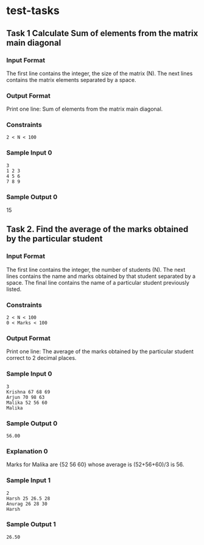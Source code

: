 # test-tasks

## Task 1 Calculate Sum of elements from the matrix main diagonal

### Input Format

The first line contains the integer, the size of the matrix (N). The next lines contains the matrix elements separated by a space.

### Output Format

Print one line: Sum of elements from the matrix main diagonal.

### Constraints

`2 < N < 100`

### Sample Input 0

``` 
3
1 2 3
4 5 6
7 8 9
```

### Sample Output 0

15


## Task 2. Find the average of the marks obtained by the particular student

### Input Format

The first line contains the integer, the number of students (N). The next lines contains the name and marks obtained by that student separated by a space. The final line contains the name of a particular student previously listed.

### Constraints

```
2 < N < 100
0 < Marks < 100
```

### Output Format

Print one line: The average of the marks obtained by the particular student correct to 2 decimal places.

### Sample Input 0

```
3
Krishna 67 68 69
Arjun 70 98 63
Malika 52 56 60
Malika
```

### Sample Output 0

`56.00`

### Explanation 0

Marks for Malika are {52 56 60} whose average is (52+56+60)/3 is 56.

### Sample Input 1

```
2
Harsh 25 26.5 28
Anurag 26 28 30
Harsh
```

### Sample Output 1

`26.50`
